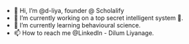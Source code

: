 - 👋 Hi, I’m @d-liya, founder @ Scholalify
- 👀 I’m currently working on a top secret intelligent system 🤔.
- 🌱 I’m currently learning behavioural science.
- 📫 How to reach me @LinkedIn - Dilum Liyanage.

<!---
d-liya/d-liya is a ✨ special ✨ repository because its `README.md` (this file) appears on your GitHub profile.
You can click the Preview link to take a look at your changes.
--->
